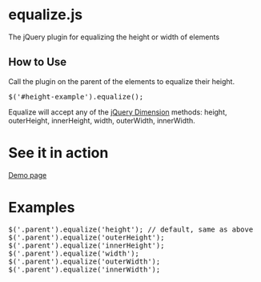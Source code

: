 # equalize.js
The jQuery plugin for equalizing the height or width of elements

## How to Use
Call the plugin on the parent of the elements to equalize their height.
<pre>$('#height-example').equalize();</pre>

Equalize will accept any of the [jQuery Dimension](http://api.jquery.com/category/dimensions/) methods: height, outerHeight, innerHeight, width, outerWidth, innerWidth.

# See it in action
[Demo page](http://tsvensen.github.com/equalize.js)

# Examples
<pre>$('.parent').equalize('height'); // default, same as above
$('.parent').equalize('outerHeight');
$('.parent').equalize('innerHeight');
$('.parent').equalize('width');
$('.parent').equalize('outerWidth');
$('.parent').equalize('innerWidth');</pre>
